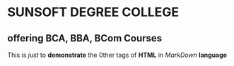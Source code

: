 # SUNSOFT DEGREE COLLEGE
## offering BCA, BBA, BCom Courses

This is *_just_* to __demonstrate__ the 0ther tags of **HTML** in *MarkDown* **language**
